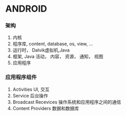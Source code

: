 ANDROID
=======


### 架构
1. 内核
2. 程序库,  content, database, os, view, ...
3. 运行时， Dalvik虚拟机,Java
4. 框架, Java 活动， 内容， 资源， 通知， 视图
5. 应用程序


### 应用程序组件
1. Activities UI, 交互
2. Service 后台操作
3. Broadcast Recevices 操作系统和应用程序之间的通信
4. Content Providers 数据和数据库



